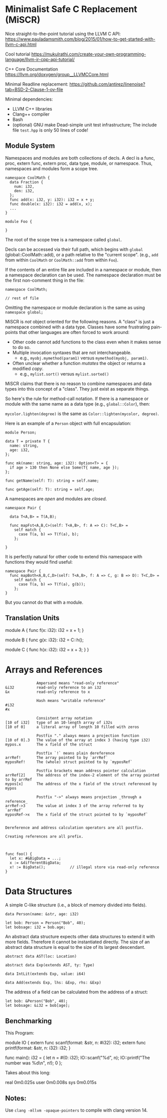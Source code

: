 # Minimalist Safe C Replacement (MiSCR)

Nice straight-to-the-point tutorial using the LLVM C API:
https://www.pauladamsmith.com/blog/2015/01/how-to-get-started-with-llvm-c-api.html

Cool tutorial
https://mukulrathi.com/create-your-own-programming-language/llvm-ir-cpp-api-tutorial/

C++ Core Documentation
https://llvm.org/doxygen/group__LLVMCCore.html

Minimal Readline replacement:
https://github.com/antirez/linenoise?tab=BSD-2-Clause-1-ov-file


Minimal dependencies:
* LLVM C++ libraries
* Clang++ compiler
* Bash
* (optional) GNU make
Dead-simple unit test infrastructure; The include file `test.hpp` is only 50 lines of code!


## Module System

Namespaces and modules are both collections of decls.
A decl is a func, proc, extern func, extern proc, data type, module, or namespace.
Thus, namespaces and modules form a scope tree.

```
namespace CoolMath {
  data Fraction {
    num: i32,
    den: i32,
  };
  func add(x: i32, y: i32): i32 = x + y;
  func double(x: i32): i32 = add(x, x);
  ...
}

module Foo {

}
```

The root of the scope tree is a namespace called `global`.

Decls can be accessed via their full path, which begins with `global`
(global::CoolMath::add), or a path relative to the "current scope".
(e.g., `add` from within `CoolMath` or `CoolMath::add` from within `Foo`).

If the contents of an entire file are included in a namespace or module,
then a namespace declaration can be used. The namespace declaration must
be the first non-comment thing in the file:

```
namespace CoolMath;

// rest of file
```

Omitting the namespace or module declaration is the same as using `namespace global;`

MiSCR is _not_ object oriented for the following reasons. A "class" is just
a namespace combined with a data type. Classes have some frustrating
pain-points that other languages are often forced to work around:
* Other code cannot add functions to the class even when it makes sense
  to do so.
* Multiple invocation syntaxes that are not interchangeable.
  * e.g., `myobj.mymethod(param1)` versus `mymethod(myobj, param1)`.
* Often unclear whether a function _mutates_ the object or returns a modified _copy_.
  * e.g., `mylist.sort()` versus `mylist.sorted()`

MiSCR claims that there is no reason to combine namespaces and data types into this concept of a "class". They just exist as separate things.

So here's the rule for method-call notation. If there is a namespace or module with the same name as a data type (e.g., `global::Color`), then:

`mycolor.lighten(degree)` is the same as `Color::lighten(mycolor, degree)`.

Here is an example of a `Person` object with full encapsulation:

```
module Person;

data T = private T {
  name: string,
  age: i32,
};

func mk(name: string, age: i32): Option<T> = {
  if age > 130 then None else Some(T{ name, age });
};

func getName(self: T): string = self.name;

func getAge(self: T): string = self.age;
```

A namespaces are _open_ and modules are _closed_.

```
namespace Pair {

  data T<A,B> = T(A,B);

  func mapFst<A,B,C>(self: T<A,B>, f: A => C): T<C,B> =
    self match {
      case T(a, b) => T(f(a), b);
    };

}
```

It is perfectly natural for other code to extend this namespace with
functions they would find useful:

```
namespace Pair {
  func mapBoth<A,B,C,D>(self: T<A,B>, f: A => C, g: B => D): T<C,D> =
    self match {
      case T(a, b) => T(f(a), g(b));
    };
}
```

But you cannot do that with a module.

## Translation Units

module A {
  func f(x: i32): i32 = x + 1;
}

module B {
  func g(x: i32): i32 = C::h();

  module C {
    func h(x: i32): i32 = x + 3;
  }
}

# Arrays and References

```
              Ampersand means "read-only reference"
&i32          read-only reference to an i32
&x            read-only reference to x

              Hash means "writable reference"
#i32
#x

              Consistent array notation
[10 of i32]   type of an 10-length array of i32s
[10 of 0]     a literal array of length 10 filled with zeros

              Postfix "." always means a projection function
[10 of 0].3   The value of the array at index 3 (having type i32)
mypos.x       The x field of the struct

              Postfix `!` means plain dereference
arrRef!       The array pointed to by `arrRef`
myposRef!     The (whole) struct pointed to by `myposRef`

              Postfix brackets mean address pointer calculation
arrRef[2]     The address of the index-2 element of the array pointed to by arrRef
mypos[x]      The address of the x field of the struct referenced by mypos

              Postfix "->" always means projection _through a reference_
arrRef->3     The value at index 3 of the array referred to by `arrRef`
myposRef->x   The x field of the struct pointed to by `myposRef`


Dereference and address calculation operators are all postfix.

Creating references are all prefix.



func foo() {
  let x: #&BigData = ...;
  x := &differentBigData;
  x! := BigData();           // illegal store via read-only reference
}

```

# Data Structures

A simple C-like structure (i.e., a block of memory divided into fields).

```
data Person(name: &str, age: i32)

let bob: Person = Person("Bob", 40);
let bobsage: i32 = bob.age;
```

An abstract data structure expects other data structures to extend it with
more fields. Therefore it cannot be instantiated directly. The size of an
abstract data structure is equal to the size of its largest descendant.

```
abstract data AST(loc: Location)

abstract data Exp(extends AST, ty: Type)

data IntLit(extends Exp, value: i64)

data Add(extends Exp, lhs: &Exp, rhs: &Exp)
```

The address of a field can be calculated from the address of a struct:

```
let bob: &Person("Bob", 40);
let bobsage: &i32 = bob[age];
```

## Benchmarking

This Program:

module IO {
  extern func scanf(format: &str, n: #i32): i32;
  extern func printf(format: &str, n: i32): i32;
}

func main(): i32 = {
  let n = #(0: i32);
  IO::scanf("%d", n);
  IO::printf("The number was %d\n", n!);
  0
};

Takes about this long:

real    0m0.025s
user    0m0.008s
sys     0m0.015s

## Notes:

Use `clang -mllvm -opaque-pointers` to compile with clang version 14.